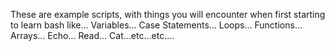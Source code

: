 These are example scripts, with things you will encounter when first starting to learn bash like...
Variables...
Case Statements...
Loops...
Functions...
Arrays...
Echo...
Read...
Cat...etc...etc....
